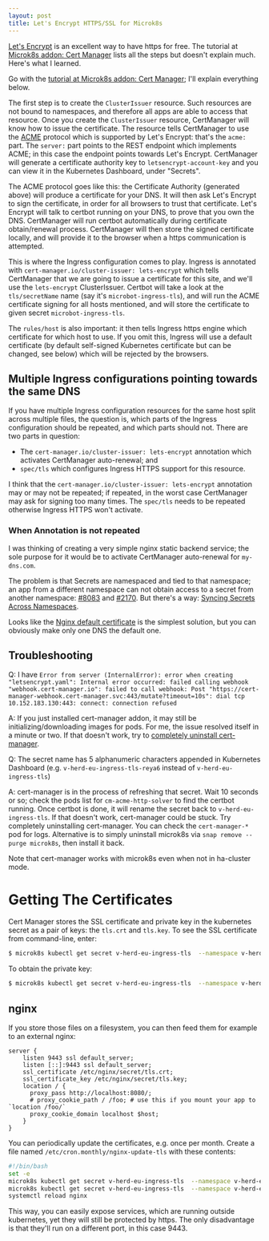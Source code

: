 ```yaml
---
layout: post
title: Let's Encrypt HTTPS/SSL for Microk8s
---
```


[Let's Encrypt](https://letsencrypt.org/) is an excellent way to have https for free.
The tutorial at [Microk8s addon: Cert Manager](https://microk8s.io/docs/addon-cert-manager)
lists all the steps but doesn't explain much. Here's what I learned.

Go with the [tutorial at Microk8s addon: Cert Manager](https://microk8s.io/docs/addon-cert-manager);
I'll explain everything below.

The first step is to create the `ClusterIssuer` resource. Such resources are not bound to namespaces,
and therefore all apps are able to access that resource.
Once you create the `ClusterIssuer` resource, CertManager will know how to issue the certificate.
The resource tells CertManager to use the [ACME](https://en.wikipedia.org/wiki/Automatic_Certificate_Management_Environment)
protocol which is supported by Let's Encrypt: that's the `acme:` part.
The `server:` part points to the REST endpoint which implements ACME; in this case the
endpoint points towards Let's Encrypt. CertManager will generate a certificate authority
key to `letsencrypt-account-key` and you can view it in the Kubernetes Dashboard, under "Secrets".

The ACME protocol goes like this: the Certificate Authority (generated above) will produce a certificate for your DNS.
It will then ask Let's Encrypt to sign the certificate, in order for all browsers to trust that certificate.
Let's Encrypt will talk to certbot running on your DNS, to prove that you own the DNS. CertManager
will run certbot automatically during certificate obtain/renewal process.
CertManager will then store the signed certificate locally, and will provide it to the browser
when a https communication is attempted.

This is where the Ingress configuration comes to play. Ingress is annotated with
`cert-manager.io/cluster-issuer: lets-encrypt` which tells CertManager that we are
going to issue a certificate for this site, and we'll use the `lets-encrypt` ClusterIssuer.
Certbot will take a look at the `tls/secretName` name (say it's `microbot-ingress-tls`), and will run the ACME
certificate signing for all hosts mentioned, and will store the certificate to given secret `microbot-ingress-tls`.

The `rules/host` is also important: it then tells Ingress https engine which certificate for which host to use.
If you omit this, Ingress will use a default certificate (by default self-signed Kubernetes certificate but can be changed, see below)
which will be rejected by the browsers.

## Multiple Ingress configurations pointing towards the same DNS

If you have multiple Ingress configuration resources for the same host split across multiple files,
the question is, which parts of the Ingress configuration should be repeated, and which parts
should not. There are two parts in question:

* The `cert-manager.io/cluster-issuer: lets-encrypt` annotation which activates CertManager auto-renewal; and
* `spec/tls` which configures Ingress HTTPS support for this resource.

I think that the `cert-manager.io/cluster-issuer: lets-encrypt` annotation may or may not
be repeated; if repeated, in the worst case CertManager may ask for signing too many times.
The `spec/tls` needs to be repeated otherwise Ingress HTTPS won't activate.

### When Annotation is not repeated

I was thinking of creating a very simple nginx static backend service; the sole purpose for it would be to activate CertManager
auto-renewal for `my-dns.com`.

The problem is that Secrets are namespaced and tied to that namespace; an app from a different namespace
can not obtain access to a secret from another namespace: [#8083](https://github.com/kubernetes/ingress-nginx/issues/8083)
and [#2170](https://github.com/kubernetes/ingress-nginx/issues/2170). But there's a way:
[Syncing Secrets Across Namespaces](https://cert-manager.io/docs/tutorials/syncing-secrets-across-namespaces/).

Looks like the [Nginx default certificate](https://kubernetes.github.io/ingress-nginx/user-guide/tls/#default-ssl-certificate)
is the simplest solution, but you can obviously make only one DNS the default one.

## Troubleshooting

Q: I have `Error from server (InternalError): error when creating "letsencrypt.yaml": Internal error occurred: failed calling webhook "webhook.cert-manager.io": failed to call webhook: Post "https://cert-manager-webhook.cert-manager.svc:443/mutate?timeout=10s": dial tcp 10.152.183.130:443: connect: connection refused`

A: If you just installed cert-manager addon, it may still be initializing/downloading images for pods.
For me, the issue resolved itself in a minute or two.
If that doesn't work, try to [completely uninstall cert-manager](https://cert-manager.io/v1.2-docs/installation/uninstall/kubernetes/).

Q: The secret name has 5 alphanumeric characters appended in Kubernetes Dashboard (e.g. `v-herd-eu-ingress-tls-reya6` instead of `v-herd-eu-ingress-tls`)

A: cert-manager is in the process of refreshing that secret. Wait 10 seconds or so; check the pods list for `cm-acme-http-solver`
to find the certbot running. Once certbot is done,
it will rename the secret back to `v-herd-eu-ingress-tls`.
If that doesn't work, cert-manager could be stuck. Try completely uninstalling cert-manager.
You can check the `cert-manager-*` pod for logs.
Alternative is to simply uninstall microk8s via `snap remove --purge microk8s`, then install it back.

Note that cert-manager works with microk8s even when not in ha-cluster mode.

# Getting The Certificates

Cert Manager stores the SSL certificate and private key in the kubernetes secret as a pair of keys: the `tls.crt` and `tls.key`.
To see the SSL certificate from command-line, enter:
```bash
$ microk8s kubectl get secret v-herd-eu-ingress-tls  --namespace v-herd-eu-welcome-page -o jsonpath='{.data.tls\.crt}'|base64 --decode
```
To obtain the private key:
```bash
$ microk8s kubectl get secret v-herd-eu-ingress-tls  --namespace v-herd-eu-welcome-page -o jsonpath='{.data.tls\.key}'|base64 --decode
```

## nginx

If you store those files on a filesystem, you can then feed them for example to an external nginx:
```
server {
	listen 9443 ssl default_server;
	listen [::]:9443 ssl default_server;
	ssl_certificate /etc/nginx/secret/tls.crt;
	ssl_certificate_key /etc/nginx/secret/tls.key;
    location / {
      proxy_pass http://localhost:8080/;
      # proxy_cookie_path / /foo; # use this if you mount your app to `location /foo/`
      proxy_cookie_domain localhost $host;
    }
}
```
You can periodically update the certificates, e.g. once per month. Create a file named `/etc/cron.monthly/nginx-update-tls` with
these contents:
```bash
#!/bin/bash
set -e
microk8s kubectl get secret v-herd-eu-ingress-tls  --namespace v-herd-eu-welcome-page -o jsonpath='{.data.tls\.crt}'|base64 --decode >/etc/nginx/secret/tls.crt
microk8s kubectl get secret v-herd-eu-ingress-tls  --namespace v-herd-eu-welcome-page -o jsonpath='{.data.tls\.key}'|base64 --decode >/etc/ngins/secret/tls.key
systemctl reload nginx
```
This way, you can easily expose services, which are running outside kubernetes, yet they will still be protected by https.
The only disadvantage is that they'll run on a different port, in this case 9443.
